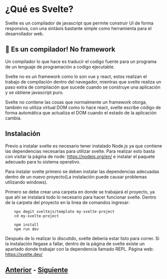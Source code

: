 # ¿Qué es Svelte?
Svelte es un compilador de javascript que permite construir UI de forma responsiva, con una sintáxis bastante simple como herramienta para el desarrollador web. 

## :eyes: Es un compilador! No framework 
Un compilador lo que hace es traducir el codigo fuente para un programa de un lenguaje de programación a codigo ejecutable.

Svelte no es un framework como lo son vue y react, estos realizan el trabajo de compilación dentro del navegador, mientras que svelte realiza un paso extra de compilación que sucede cuando se construye una aplicación y se obtiene javascript puro.

Svelte no contiene las cosas que normalmente un framework otorga, también no utiliza virtual DOM como lo hace react, svelte escribe código de forma automática que actualiza el DOM cuando el estado de la aplicación cambia.

## Instalación
Previo a instalar svelte es necesario tener instalado Node.js ya que contiene las dependencias necesarias para utilizar svelte. Para realizar esto basta con visitar la página de node: https://nodejs.org/en/ e instalar el paquete adecuado para tu sistema operativo.

Para instalar svelte primero se deben instalar las dependencias adecuadas dentro de un nuevo proyecto(La instalación puede causar problemas utilizando windows).

Primero se debe crear una carpeta en donde se trabajará el proyecto, ya que ahí se instalará todo lo necesario para hacer funcionar svelte.
Dentro de la carpeta del proyecto en la linea de comandos ingresar:
```
    npx degit sveltejs/template my-svelte-project
    cd my-svelte-project

    npm install
    npm run dev
```

Después de lo realizar lo discutido, svelte debería estar listo para correr. Si la instalación llegase a fallar, dentro de la página de svelte existe un apartado donde trabajar con la dependencia llamado REPL. Página web: https://svelte.dev/

## [Anterior](https://github.com/PedroEdu6786/Materiales/blob/master/Talleres/Svelte/1.-home.md) - [Siguiente](https://github.com/PedroEdu6786/Materiales/blob/master/Talleres/Svelte/3.-nestedComponents.md)